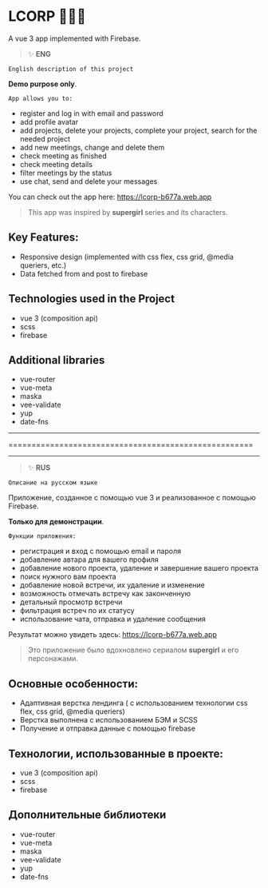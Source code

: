 # LCORP 👩🏻‍💼

A vue 3 app implemented with Firebase.

> :sparkles: **ENG**

``` English description of this project ```

**Demo purpose only**.

`App allows you to:`
-  register and log in with email and password
- add profile avatar
- add projects, delete your projects, complete your project, search for the needed project
- add new meetings, change and delete them
- check meeting as finished
- check meeting details
- filter meetings by the status
- use chat, send and delete your messages

You can check out the app here:
https://lcorp-b677a.web.app

>  This app was inspired by **supergirl** series and its characters.

## Key Features:
- Responsive design (implemented with css flex, css grid, @media queriers, etc.)
- Data fetched from and post to firebase

## Technologies used in the Project
- vue 3 (composition api)
- scss
- firebase

## Additional  libraries
- vue-router
- vue-meta
- maska
- vee-validate
- yup
- date-fns


---

=====================================================

---


> :sparkles: **RUS**

``` Описание на русском языке ```

Приложение, созданное с помощью vue 3 и реализованное с помощью Firebase.

**Только для демонстрации**.

`Функции приложения:`
- регистрация и вход с помощью email и пароля
- добавление автара для вашего профиля
- добавление нового проекта, удаление и завершение вашего проекта
- поиск нужного вам проекта
- добавление новой встречи, их удаление и изменение
- возможность отмечать встречу как законченную
- детальный просмотр встречи
- фильтрация встреч по их статусу
- использование чата, отправка и удаление сообщения

Результат можно увидеть здесь:
https://lcorp-b677a.web.app

>  Это приложение было вдохновлено сериалом **supergirl** и его персонажами.


## Основные особенности:
- Адаптивная верстка лендинга ( с использованием технологии css flex, css grid, @media queriers)
- Верстка выполнена с использованием БЭМ и SCSS
- Получение и отправка данные с помощью firebase

## Технологии, использованные в проекте:
- vue 3 (composition api)
- scss
- firebase

## Дополнительные библиотеки
- vue-router
- vue-meta
- maska
- vee-validate
- yup
- date-fns
